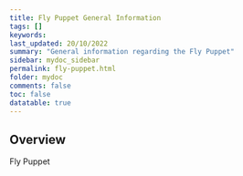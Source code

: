 ```yaml
---
title: Fly Puppet General Information
tags: []
keywords: 
last_updated: 20/10/2022
summary: "General information regarding the Fly Puppet"
sidebar: mydoc_sidebar
permalink: fly-puppet.html
folder: mydoc
comments: false
toc: false
datatable: true
---
```

## Overview
Fly Puppet
